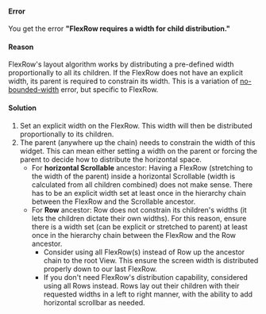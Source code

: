 #### Error
You get the error **"FlexRow requires a width for child distribution."**


#### Reason
FlexRow's layout algorithm works by distributing a pre-defined width proportionally to all its children. If the FlexRow does not have an explicit width, its parent is required to constrain its width. This is a variation of [no-bounded-width](/error/no-bounded-width) error, but specific to FlexRow.

#### Solution
1. Set an explicit width on the FlexRow. This width will then be distributed proportionally to its children.
2. The parent (anywhere up the chain) needs to constrain the width of this widget. This can mean either setting a width on the parent or forcing the parent to decide how to distribute the horizontal space.
    - For **horizontal Scrollable** ancestor: Having a FlexRow (stretching to the width of the parent) inside a horizontal Scrollable (width is calculated from all children combined) does not make sense. There has to be an explicit width set at least once in the hierarchy chain between the FlexRow and the Scrollable ancestor. 
    - For **Row** ancestor: Row does not constrain its children's widths (it lets the children dictate their own widths). For this reason, ensure there is a width set (can be explicit or stretched to parent) at least once in the hierarchy chain between the FlexRow and the Row ancestor. 
      - Consider using all FlexRow(s) instead of Row up the ancestor chain to the root View. This ensure the screen width is distributed properly down to our last FlexRow.
      - If you don't need FlexRow's distribution capability, considered using all Rows instead. Rows lay out their children with their requested widths in a left to right manner, with the ability to add horizontal scrollbar as needed.

